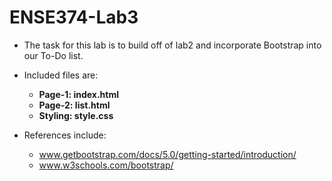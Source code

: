 # ENSE374-Lab3
* The task for this lab is to build off of lab2 and incorporate Bootstrap into our To-Do list.
* Included files are: 
    * **Page-1: index.html**
    * **Page-2: list.html**
    * **Styling: style.css**

* References include: 
    * www.getbootstrap.com/docs/5.0/getting-started/introduction/
    * www.w3schools.com/bootstrap/
